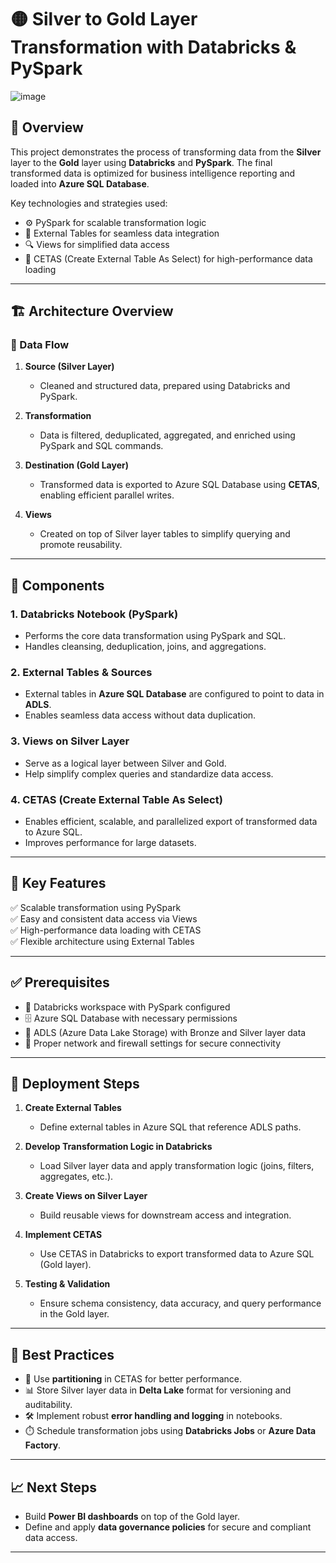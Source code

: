 # 🟡 Silver to Gold Layer Transformation with Databricks & PySpark

![image](https://github.com/user-attachments/assets/d1cd9f15-0b0d-489c-98d6-a3fa701be2ce)

## 📌 Overview

This project demonstrates the process of transforming data from the **Silver** layer to the **Gold** layer using **Databricks** and **PySpark**. The final transformed data is optimized for business intelligence reporting and loaded into **Azure SQL Database**.

Key technologies and strategies used:
- ⚙️ PySpark for scalable transformation logic  
- 📂 External Tables for seamless data integration  
- 🔍 Views for simplified data access  
- 🚀 CETAS (Create External Table As Select) for high-performance data loading

---

## 🏗️ Architecture Overview

### 🔄 Data Flow

1. **Source (Silver Layer)**  
   - Cleaned and structured data, prepared using Databricks and PySpark.

2. **Transformation**  
   - Data is filtered, deduplicated, aggregated, and enriched using PySpark and SQL commands.

3. **Destination (Gold Layer)**  
   - Transformed data is exported to Azure SQL Database using **CETAS**, enabling efficient parallel writes.

4. **Views**  
   - Created on top of Silver layer tables to simplify querying and promote reusability.

---

## 🔧 Components

### 1. Databricks Notebook (PySpark)
- Performs the core data transformation using PySpark and SQL.
- Handles cleansing, deduplication, joins, and aggregations.

### 2. External Tables & Sources
- External tables in **Azure SQL Database** are configured to point to data in **ADLS**.
- Enables seamless data access without data duplication.

### 3. Views on Silver Layer
- Serve as a logical layer between Silver and Gold.
- Help simplify complex queries and standardize data access.

### 4. CETAS (Create External Table As Select)
- Enables efficient, scalable, and parallelized export of transformed data to Azure SQL.
- Improves performance for large datasets.

---

## 🌟 Key Features

✅ Scalable transformation using PySpark  
✅ Easy and consistent data access via Views  
✅ High-performance data loading with CETAS  
✅ Flexible architecture using External Tables  

---

## ✅ Prerequisites

- 🧠 Databricks workspace with PySpark configured  
- 🗄️ Azure SQL Database with necessary permissions  
- 📁 ADLS (Azure Data Lake Storage) with Bronze and Silver layer data  
- 🔐 Proper network and firewall settings for secure connectivity  

---

## 🚀 Deployment Steps

1. **Create External Tables**
   - Define external tables in Azure SQL that reference ADLS paths.

2. **Develop Transformation Logic in Databricks**
   - Load Silver layer data and apply transformation logic (joins, filters, aggregates, etc.).

3. **Create Views on Silver Layer**
   - Build reusable views for downstream access and integration.

4. **Implement CETAS**
   - Use CETAS in Databricks to export transformed data to Azure SQL (Gold layer).

5. **Testing & Validation**
   - Ensure schema consistency, data accuracy, and query performance in the Gold layer.

---

## 🧠 Best Practices

- 📌 Use **partitioning** in CETAS for better performance.  
- 📊 Store Silver layer data in **Delta Lake** format for versioning and auditability.  
- 🛠️ Implement robust **error handling and logging** in notebooks.  
- ⏱️ Schedule transformation jobs using **Databricks Jobs** or **Azure Data Factory**.

---

## 📈 Next Steps

- Build **Power BI dashboards** on top of the Gold layer.  
- Define and apply **data governance policies** for secure and compliant data access.  

---

